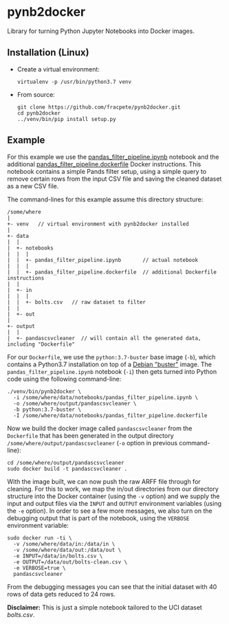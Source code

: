 # pynb2docker
Library for turning Python Jupyter Notebooks into Docker images.

## Installation (Linux)

* Create a virtual environment:

  ```commandline
  virtualenv -p /usr/bin/python3.7 venv
  ```

* From source:

  ```commandline
  git clone https://github.com/fracpete/pynb2docker.git
  cd pynb2docker
  ../venv/bin/pip install setup.py
  ```

## Example

For this example we use the [pandas_filter_pipeline.ipynb](jupyter/pandas_filter_pipeline.ipynb)
notebook and the additional [pandas_filter_pipeline.dockerfile](jupyter/pandas_filter_pipeline.dockerfile)
Docker instructions. This notebook contains a simple Pands filter setup, using
a simple query to remove certain rows from the input CSV file and saving the cleaned 
dataset as a new CSV file.

The command-lines for this example assume this directory structure:

```
/some/where
|
+- venv   // virtual environment with pynb2docker installed
|
+- data
|  |
|  +- notebooks
|  |  |
|  |  +- pandas_filter_pipeline.ipynb       // actual notebook
|  |  |
|  |  +- pandas_filter_pipeline.dockerfile  // additional Dockerfile instructions
|  |
|  +- in
|  |  |
|  |  +- bolts.csv   // raw dataset to filter
|  |
|  +- out
|
+- output
|  |
|  +- pandascsvcleaner  // will contain all the generated data, including "Dockerfile"
```

For our `Dockerfile`, we use the `python:3.7-buster` base image (`-b`), which
contains a Python3.7 installation on top of a [Debian "buster"](https://www.debian.org/releases/buster/)
image. The `pandas_filter_pipeline.ipynb` notebook (`-i`) then gets turned into Python code
using the following command-line:

```commandline
./venv/bin/pynb2docker \
  -i /some/where/data/notebooks/pandas_filter_pipeline.ipynb \ 
  -o /some/where/output/pandascsvcleaner \
  -b python:3.7-buster \
  -I /some/where/data/notebooks/pandas_filter_pipeline.dockerfile  
```

Now we build the docker image called `pandascsvcleaner` from the `Dockerfile`
that has been generated in the output directory `/some/where/output/pandascsvcleaner` 
(`-o` option in previous command-line):

```
cd /some/where/output/pandascsvcleaner
sudo docker build -t pandascsvcleaner .
```

With the image built, we can now push the raw ARFF file through for cleaning.
For this to work, we map the in/out directories from our directory structure
into the Docker container (using the `-v` option) and we supply the input
and output files via the `INPUT` and `OUTPUT` environment variables (using 
the `-e` option). In order to see a few more messages, we also turn on the
debugging output that is part of the notebook, using the `VERBOSE` environment
variable:

```
sudo docker run -ti \
  -v /some/where/data/in:/data/in \
  -v /some/where/data/out:/data/out \
  -e INPUT=/data/in/bolts.csv \
  -e OUTPUT=/data/out/bolts-clean.csv \
  -e VERBOSE=true \
  pandascsvcleaner
```

From the debugging messages you can see that the initial dataset with 40 rows
of data gets reduced to 24 rows.

**Disclaimer:** This is just a simple notebook tailored to the UCI dataset
*bolts.csv*.
